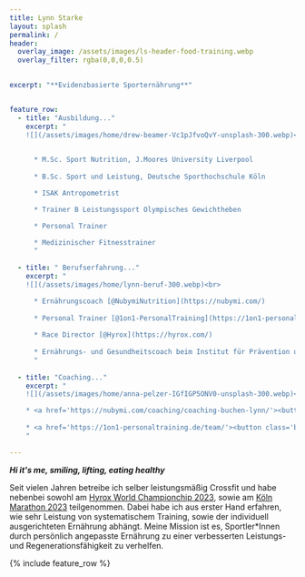```yaml
---
title: Lynn Starke
layout: splash
permalink: /
header:
  overlay_image: /assets/images/ls-header-food-training.webp
  overlay_filter: rgba(0,0,0,0.5)
  

excerpt: "**Evidenzbasierte Sporternährung**"


feature_row:
  - title: "Ausbildung..."
    excerpt: "
    ![](/assets/images/home/drew-beamer-Vc1pJfvoQvY-unsplash-300.webp)<br>
    

      * M.Sc. Sport Nutrition, J.Moores University Liverpool
    
      * B.Sc. Sport und Leistung, Deutsche Sporthochschule Köln

      * ISAK Antropometrist   

      * Trainer B Leistungssport Olympisches Gewichtheben

      * Personal Trainer

      * Medizinischer Fitnesstrainer
      "
    
  - title: " Berufserfahrung..."
    excerpt: "
    ![](/assets/images/home/lynn-beruf-300.webp)<br>

      * Ernährungscoach [@NubymiNutrition](https://nubymi.com/)
    
      * Personal Trainer [@1on1-PersonalTraining](https://1on1-personaltraining.de/)
    
      * Race Director [@Hyrox](https://hyrox.com/)
    
      * Ernährungs- und Gesundheitscoach beim Institut für Prävention und Nachsorge [@IPN](https://ipn.eu/)
      "
  
  - title: "Coaching..."
    excerpt: "
    ![](/assets/images/home/anna-pelzer-IGfIGP5ONV0-unsplash-300.webp)<br>

    * <a href='https://nubymi.com/coaching/coaching-buchen-lynn/'><button class='button'>Ernährungscoaching buchen</button></a>
    
    * <a href='https://1on1-personaltraining.de/team/'><button class='button'>Personal Training buchen</button></a>
    "

---
```


<div class="emp-box">

<b><i> Hi it's me, smiling, lifting, eating healthy </i></b>

</div>

Seit vielen Jahren betreibe ich selber leistungsmäßig Crossfit und habe nebenbei sowohl am [Hyrox World Championchip 2023](hyrox-wc23-manchester), sowie am [Köln Marathon 2023](/assets/images/Marathon_Urkunde.jpeg) teilgenommen. Dabei habe ich aus erster Hand erfahren, wie sehr Leistung von systematischem Training, sowie der individuell ausgerichteten Ernährung abhängt.
Meine Mission ist es, Sportler*Innen durch persönlich angepasste Ernährung zu einer verbesserten Leistungs- und Regenerationsfähigkeit zu verhelfen.

{% include feature_row %}
